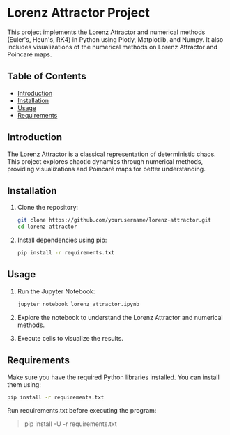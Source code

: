 # Lorenz Attractor Project

This project implements the Lorenz Attractor and numerical methods (Euler's, Heun's, RK4) in Python using Plotly, Matplotlib, and Numpy. It also includes visualizations of the numerical methods on Lorenz Attractor and Poincaré maps.

## Table of Contents
- [Introduction](#introduction)
- [Installation](#installation)
- [Usage](#usage)
- [Requirements](#requirements)

## Introduction

The Lorenz Attractor is a classical representation of deterministic chaos. This project explores chaotic dynamics through numerical methods, providing visualizations and Poincaré maps for better understanding.

## Installation

1. Clone the repository:
   ```bash
   git clone https://github.com/yourusername/lorenz-attractor.git
   cd lorenz-attractor
   ```

2. Install dependencies using pip:
   ```bash
   pip install -r requirements.txt
   ```

## Usage

1. Run the Jupyter Notebook:
   ```bash
   jupyter notebook lorenz_attractor.ipynb
   ```

2. Explore the notebook to understand the Lorenz Attractor and numerical methods.

3. Execute cells to visualize the results.

## Requirements

Make sure you have the required Python libraries installed. You can install them using:

```bash
pip install -r requirements.txt
```

Run requirements.txt before executing the program:
> pip install -U -r requirements.txt
